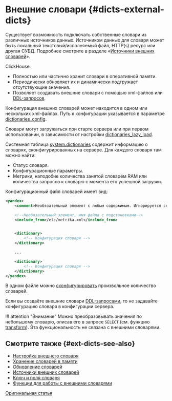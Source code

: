 # Внешние словари {#dicts-external-dicts}

Существует возможность подключать собственные словари из различных источников данных. Источником данных для словаря может быть локальный текстовый/исполняемый файл, HTTP(s) ресурс или другая СУБД. Подробнее смотрите в разделе «[Источники внешних словарей](external-dicts-dict-sources.md)».

ClickHouse:
- Полностью или частично хранит словари в оперативной памяти.
- Периодически обновляет их и динамически подгружает отсутствующие значения.
- Позволяет создавать внешние словари с помощью xml-файлов или [DDL-запросов](../../statements/create/dictionary.md#create-dictionary-query).

Конфигурация внешних словарей может находится в одном или нескольких xml-файлах. Путь к конфигурации указывается в параметре [dictionaries_config](../../../operations/server-configuration-parameters/settings.md#server_configuration_parameters-dictionaries_config).

Словари могут загружаться при старте сервера или при первом использовании, в зависимости от настройки [dictionaries_lazy_load](../../../operations/server-configuration-parameters/settings.md#server_configuration_parameters-dictionaries_lazy_load).

Системная таблица [system.dictionaries](../../../operations/system-tables/dictionaries.md#system_tables-dictionaries) содержит информацию о словарях, сконфигурированных на сервере. Для каждого словаря там можно найти:

- Статус словаря.
- Конфигурационные параметры.
- Метрики, наподобие количества занятой словарём RAM или количества запросов к словарю с момента его успешной загрузки.

Конфигурационный файл словарей имеет вид:

``` xml
<yandex>
    <comment>Необязательный элемент с любым содержимым. Игнорируется сервером ClickHouse.</comment>

    <!--Необязательный элемент, имя файла с подстановками-->
    <include_from>/etc/metrika.xml</include_from>


    <dictionary>
        <!-- Конфигурация словаря -->
    </dictionary>

    ...

    <dictionary>
        <!-- Конфигурация словаря -->
    </dictionary>
</yandex>
```

В одном файле можно [сконфигурировать](external-dicts-dict.md) произвольное количество словарей.

Если вы создаёте внешние словари [DDL-запросами](../../statements/create/index.md#create-dictionary-query), то не задавайте конфигурацию словаря в конфигурации сервера.

!!! attention "Внимание"
    Можно преобразовывать значения по небольшому словарю, описав его в запросе `SELECT` (см. функцию [transform](../../../sql-reference/functions/other-functions.md)). Эта функциональность не связана с внешними словарями.

## Смотрите также {#ext-dicts-see-also}

-   [Настройка внешнего словаря](external-dicts-dict.md)
-   [Хранение словарей в памяти](external-dicts-dict-layout.md)
-   [Обновление словарей](external-dicts-dict-lifetime.md)
-   [Источники внешних словарей](external-dicts-dict-sources.md)
-   [Ключ и поля словаря](external-dicts-dict-structure.md)
-   [Функции для работы с внешними словарями](../../../sql-reference/functions/ext-dict-functions.md)

[Оригинальная статья](https://clickhouse.tech/docs/ru/query_language/dicts/external_dicts/) <!--hide-->
